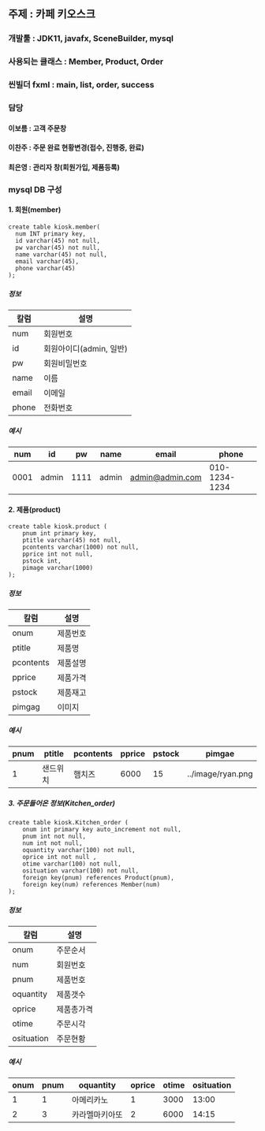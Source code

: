 ## 주제 : 카페 키오스크
### 개발툴 : JDK11, javafx, SceneBuilder, mysql
### 사용되는 클래스 : Member, Product, Order
### 씬빌더 fxml : main, list, order, success
### 담당
#### 이보름 : 고객 주문창
#### 이찬주 : 주문 완료 현황변경(접수, 진행중, 완료)
#### 최은영 : 관리자 창(회원가입, 제품등록)

### mysql DB 구성
#### 1. 회원(member)
```
create table kiosk.member(
  num INT primary key,
  id varchar(45) not null,
  pw varchar(45) not null,
  name varchar(45) not null,
  email varchar(45),
  phone varchar(45)
);
```
##### 정보
|칼럼|설명|
|----|----|
|num|회원번호|
|id|회원아이디(admin, 일반)|
|pw|회원비밀번호|
|name|이름|
|email|이메일|
|phone|전화번호|

##### 예시
|num|id|pw|name|email|phone|
|----|----|----|----|----|----|
|0001|admin|1111|admin|admin@admin.com|010-1234-1234|



#### 2. 제품(product)
```
create table kiosk.product (
    pnum int primary key,
    ptitle varchar(45) not null,
    pcontents varchar(1000) not null,
    pprice int not null,
    pstock int,
    pimage varchar(1000)
);
```
##### 정보
|칼럼|설명|
|----|----|
|onum|제품번호|
|ptitle|제품명|
|pcontents|제품설명|
|pprice|제품가격|
|pstock|제품재고|
|pimgag|이미지|

##### 예시
|pnum|ptitle|pcontents|pprice|pstock|pimgae|
|----|----|----|----|----|----|
|1|샌드위치|햄치즈|6000|15| ../image/ryan.png|

##### 3. 주문들어온 정보(Kitchen_order)
```
create table kiosk.Kitchen_order (
	onum int primary key auto_increment not null,
	pnum int not null,
	num int not null,
	oquantity varchar(100) not null, 
	oprice int not null ,
	otime varchar(100) not null,
	osituation varchar(100) not null,
	foreign key(pnum) references Product(pnum),
	foreign key(num) references Member(num)
);
```
##### 정보
|칼럼|설명|
|----|----|
|onum|주문순서|
|num|회원번호|
|pnum|제품번호|
|oquantity|제품갯수|
|oprice|제품총가격|
|otime|주문시각|
|osituation|주문현황|

##### 예시
|onum|pnum|oquantity|oprice|otime|osituation|
|----|----|----|----|----|----|
|1|1|아메리카노|1|3000|13:00|완료|
|2|3|카라멜마키아또|2|6000|14:15|진행중|

